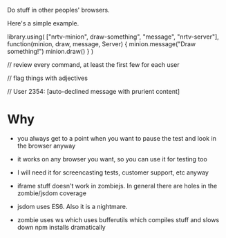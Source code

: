 Do stuff in other peoples' browsers.

Here's a simple example.

library.using(
  ["nrtv-minion", draw-something", "message", "nrtv-server"],
  function(minion, draw, message, Server) {
    minion.message("Draw something!")
    minion.draw()
  }
)


// review every command, at least the first few for each user

// flag things with adjectives

// User 2354: [auto-declined message with prurient content]


# Why

 - you always get to a point when you want to pause the test and look in the browser anyway

 - it works on any browser you want, so you can use it for testing too
 
 - I will need it for screencasting tests, customer support, etc anyway

 - iframe stuff doesn't work in zombiejs. In general there are holes in the zombie/jsdom coverage

 - jsdom uses ES6. Also it is a nightmare.

 - zombie uses ws which uses bufferutils which compiles stuff and slows down npm installs dramatically
 